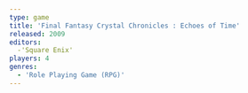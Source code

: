 ```yaml
---
type: game
title: 'Final Fantasy Crystal Chronicles : Echoes of Time'
released: 2009
editors: 
  -'Square Enix'
players: 4
genres:
  - 'Role Playing Game (RPG)'
---
```

